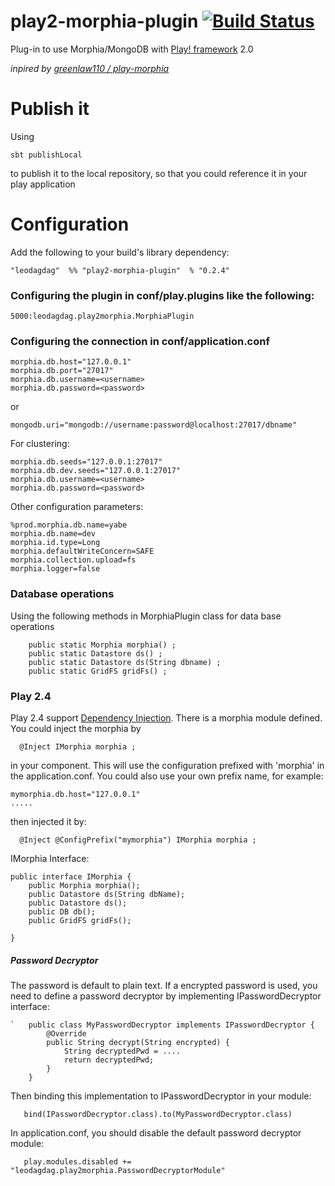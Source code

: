 # play2-morphia-plugin [![Build Status](https://secure.travis-ci.org/leodagdag/play2-morphia-plugin.png)](http://travis-ci.org/leodagdag/play2-morphia-plugin)
Plug-in to use Morphia/MongoDB with [Play! framework](http://www.playframework.org/2.0) 2.0

_inpired by [greenlaw110 / play-morphia](https://github.com/greenlaw110/play-morphia)_

# Publish it

Using
````
sbt publishLocal
````
to publish it to the local repository, so that you could reference it in your play application

# Configuration

Add the following to your build's library dependency:
``````
"leodagdag"  %% "play2-morphia-plugin"  % "0.2.4"
``````

### Configuring the plugin in conf/play.plugins like the following:
``````
5000:leodagdag.play2morphia.MorphiaPlugin
``````
### Configuring the connection in conf/application.conf
``````
morphia.db.host="127.0.0.1"
morphia.db.port="27017"
morphia.db.username=<username>
morphia.db.password=<password>
``````
or
`````
mongodb.uri="mongodb://username:password@localhost:27017/dbname"
`````
For clustering:
``````
morphia.db.seeds="127.0.0.1:27017"
morphia.db.dev.seeds="127.0.0.1:27017"
morphia.db.username=<username>
morphia.db.password=<password>
``````
Other configuration parameters:
``````
%prod.morphia.db.name=yabe
morphia.db.name=dev
morphia.id.type=Long
morphia.defaultWriteConcern=SAFE
morphia.collection.upload=fs
morphia.logger=false
``````

### Database operations
Using the following methods in MorphiaPlugin class for data base operations
`````
    public static Morphia morphia() ;
    public static Datastore ds() ;
    public static Datastore ds(String dbname) ;
    public static GridFS gridFs() ;
`````

### Play 2.4

Play 2.4 support [Dependency Injection](https://www.playframework.com/documentation/2.4.x/JavaDependencyInjection). There is a morphia module defined. You could inject the morphia by
``````
  @Inject IMorphia morphia ;
``````
in your component. This will use the configuration prefixed with 'morphia' in the application.conf. You could also use your own prefix name, for example:
``````
mymorphia.db.host="127.0.0.1"
.....
``````
then injected it by:
``````
  @Inject @ConfigPrefix("mymorphia") IMorphia morphia ;
``````

IMorphia Interface:
``````
public interface IMorphia {
    public Morphia morphia();
    public Datastore ds(String dbName);
    public Datastore ds();
    public DB db();
    public GridFS gridFs();

}
``````

##### Password Decryptor

The password is default to plain text. If a encrypted password is used, you need to define a password decryptor by implementing IPasswordDecryptor interface:
``````
`   public class MyPasswordDecryptor implements IPasswordDecryptor {
        @Override
        public String decrypt(String encrypted) {
	        String decryptedPwd = ....
            return decryptedPwd;
        }
    }
``````
Then binding this implementation to IPasswordDecryptor in your module:
``````
   bind(IPasswordDecryptor.class).to(MyPasswordDecryptor.class)
``````

In application.conf, you should disable the default password decryptor module:
``````
   play.modules.disabled += "leodagdag.play2morphia.PasswordDecryptorModule"
``````